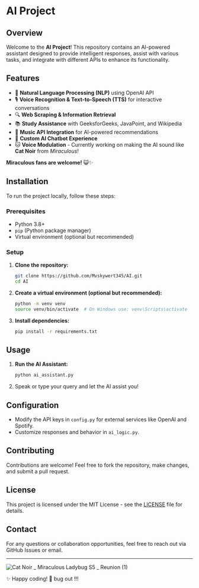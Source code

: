 # AI Project

## Overview
Welcome to the **AI Project**! This repository contains an AI-powered assistant designed to provide intelligent responses, assist with various tasks, and integrate with different APIs to enhance its functionality.

## Features
- 🧠 **Natural Language Processing (NLP)** using OpenAI API
- 🎙️ **Voice Recognition & Text-to-Speech (TTS)** for interactive conversations
- 🔍 **Web Scraping & Information Retrieval**
- 📚 **Study Assistance** with GeeksforGeeks, JavaPoint, and Wikipedia
- 🎵 **Music API Integration** for AI-powered recommendations
- 🤖 **Custom AI Chatbot Experience**
- 🐱 **Voice Modulation** - Currently working on making the AI sound like **Cat Noir** from *Miraculous*!

**Miraculous fans are welcome!** 😺✨

## Installation
To run the project locally, follow these steps:

### Prerequisites
- Python 3.8+
- `pip` (Python package manager)
- Virtual environment (optional but recommended)

### Setup
1. **Clone the repository:**
   ```sh
   git clone https://github.com/Mvskywert345/AI.git
   cd AI
   ```
2. **Create a virtual environment (optional but recommended):**
   ```sh
   python -m venv venv
   source venv/bin/activate  # On Windows use: venv\Scripts\activate
   ```
3. **Install dependencies:**
   ```sh
   pip install -r requirements.txt
   ```

## Usage
1. **Run the AI Assistant:**
   ```sh
   python ai_assistant.py
   ```
2. Speak or type your query and let the AI assist you!

## Configuration
- Modify the API keys in `config.py` for external services like OpenAI and Spotify.
- Customize responses and behavior in `ai_logic.py`.

## Contributing
Contributions are welcome! Feel free to fork the repository, make changes, and submit a pull request.

## License
This project is licensed under the MIT License - see the [LICENSE](LICENSE) file for details.

## Contact
For any questions or collaboration opportunities, feel free to reach out via GitHub Issues or email.

---

![Cat Noir _ Miraculous Ladybug S5 _ Reunion (1)](https://github.com/user-attachments/assets/a84ee626-87f8-4601-a303-f6e44424737b)


✨ Happy coding! 🚀 bug out !!!

